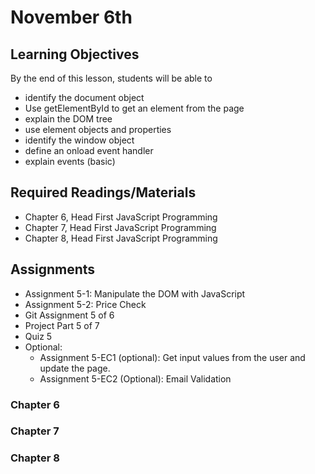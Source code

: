# November 6th

## Learning Objectives
By the end of this lesson, students will be able to

* identify the document object
* Use getElementById to get an element from the page
* explain the DOM tree
* use element objects and properties
* identify the window object
* define an onload event handler
* explain events (basic)

## Required Readings/Materials
* Chapter 6, Head First JavaScript Programming
* Chapter 7, Head First JavaScript Programming
* Chapter 8, Head First JavaScript Programming

## Assignments
* Assignment 5-1: Manipulate the DOM with JavaScript
* Assignment 5-2: Price Check
* Git Assignment 5 of 6
* Project Part 5 of 7
* Quiz 5
* Optional:
  * Assignment 5-EC1 (optional): Get input values from the user and update the page.
  * Assignment 5-EC2 (Optional): Email Validation

### Chapter 6


### Chapter 7


### Chapter 8

